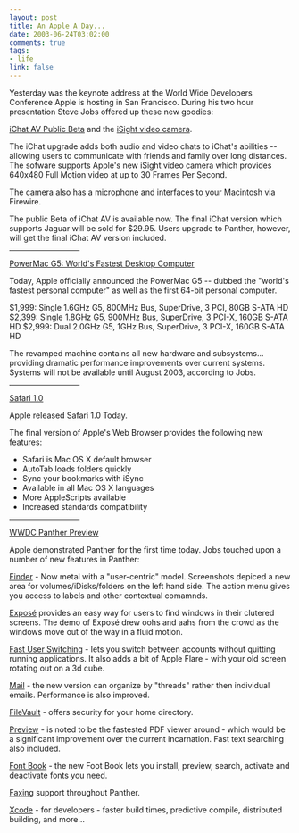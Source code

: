 ```yaml
--- 
layout: post
title: An Apple A Day...
date: 2003-06-24T03:02:00
comments: true
tags:
- life
link: false
---
```

Yesterday was the keynote address at the World Wide Developers Conference Apple is hosting in San Francisco. During his two hour presentation Steve Jobs offered up these new goodies:

<a href="http://www.apple.com/ichat/" target="_blank">iChat AV Public Beta</a> and the <a href="http://www.apple.com/isight/" target="_blank">iSight video camera</a>.

The iChat upgrade adds both audio and video chats to iChat's abilities -- allowing users to communicate with friends and family over long distances.  The sofware supports Apple's new iSight video camera which provides 640x480 Full Motion video at up to 30 Frames Per Second.

The camera also has a microphone and interfaces to your Macintosh via Firewire.

The public Beta of iChat AV is available now.  The final iChat version which supports Jaguar will be sold for $29.95.  Users upgrade to Panther, however, will get the final iChat AV version included.

<hr align="center" width="25%" /><a href="http://www.apple.com/powermac/" target="_blank">PowerMac G5: World's Fastest Desktop Computer</a>

Today, Apple officially announced the PowerMac G5 -- dubbed the "world's fastest personal computer" as well as the first 64-bit personal computer.

$1,999: Single 1.6GHz G5, 800MHz Bus, SuperDrive, 3 PCI, 80GB S-ATA HD
$2,399: Single 1.8GHz G5, 900MHz Bus, SuperDrive, 3 PCI-X, 160GB S-ATA HD
$2,999: Dual 2.0GHz G5, 1GHz Bus, SuperDrive, 3 PCI-X, 160GB S-ATA HD

The revamped machine contains all new hardware and subsystems... providing dramatic performance improvements over current systems.  Systems will not be available until August 2003, according to Jobs.

<hr align="center" width="25%" /><a href="http://www.apple.com/safari" target="_blank">Safari 1.0</a>

Apple released Safari 1.0 Today.

The final version of Apple's Web Browser provides the following new features:

- Safari is Mac OS X default browser
- AutoTab loads folders quickly
- Sync your bookmarks with iSync
- Available in all Mac OS X languages
- More AppleScripts available
- Increased standards compatibility

<hr align="center" width="25%" /><a href="http://www.apple.com/macosx/panther/" target="_blank">WWDC Panther Preview</a>

Apple demonstrated Panther for the first time today. Jobs touched upon a number of new features in Panther:

<a href="http://www.apple.com/macosx/panther/finder.html" target="_blank">Finder</a> - Now metal with a "user-centric" model.  Screenshots depiced a new area for volumes/iDisks/folders on the left hand side.  The action menu gives you access to labels and other contextual comamnds.

<a href="http://www.apple.com/macosx/panther/expose.html" target="_blank">Exposé</a> provides an easy way for users to find windows in their clutered screens.  The demo of Exposé drew oohs and aahs from the crowd as the windows move out of the way in a fluid motion.

<a href="http://www.apple.com/macosx/panther/fast_user_switching.html" target="_blank">Fast User Switching</a> - lets you switch between accounts without quitting running applications.  It also adds a bit of Apple Flare - with your old screen rotating out on a 3d cube.

<a href="http://www.apple.com/macosx/panther/mail.html" target="_blank">Mail</a> - the new version can organize by "threads" rather then individual emails.  Performance is also improved.

<a href="http://www.apple.com/macosx/panther/file_vault.html" target="_blank">FileVault</a> - offers security for your home directory.

<a href="http://www.apple.com/macosx/panther/preview.html" target="_blank">Preview</a> - is noted to be the fastested PDF viewer around - which would be a significant improvement over the current incarnation.  Fast text searching also included.

<a href="http://www.apple.com/macosx/panther/font_book.html" target="_blank">Font Book</a> - the new Foot Book lets you install, preview, search, activate and deactivate fonts you need.

<a href="http://www.apple.com/macosx/panther/faxing.html" target="_blank">Faxing</a> support throughout Panther.

<a href="http://www.apple.com/macosx/panther/xcode.html" target="_blank">Xcode</a> - for developers - faster build times, predictive compile, distributed building, and more...
